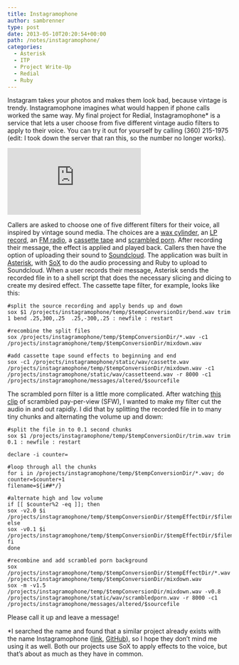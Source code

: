 ```yaml
---
title: Instagramophone
author: sambrenner
type: post
date: 2013-05-10T20:20:54+00:00
path: /notes/instagramophone/
categories:
  - Asterisk
  - ITP
  - Project Write-Up
  - Redial
  - Ruby
---
```


Instagram takes your photos and makes them look bad, because vintage is trendy. Instagramophone imagines what would happen if phone calls worked the same way. My final project for Redial, Instagramophone* is a service that lets a user choose from five different vintage audio filters to apply to their voice. You can try it out for yourself by calling (360) 215-1975 (edit: I took down the server that ran this, so the number no longer works).

<div class="video-embed">
    <iframe src="https://player.vimeo.com/video/65925832" frameborder="0" allow="autoplay; fullscreen" allowfullscreen></iframe>
</div>

Callers are asked to choose one of five different filters for their voice, all inspired by vintage sound media. The choices are a [wax cylinder][1], an [LP record][2], an [FM radio][3], a [cassette tape][4] and [scrambled porn][5]. After recording their message, the effect is applied and played back. Callers then have the option of uploading their sound to [Soundcloud][6].
The application was built in [Asterisk][7], with [SoX][8] to do the audio processing and Ruby to upload to Soundcloud. When a user records their message, Asterisk sends the recorded file in to a shell script that does the necessary slicing and dicing to create my desired effect. The cassette tape filter, for example, looks like this:

<pre><code>#split the source recording and apply bends up and down
sox $1 /projects/instagramophone/temp/$tempConversionDir/bend.wav trim 1 bend .25,300,.25  .25,-300,.25 : newfile : restart

#recombine the split files
sox /projects/instagramophone/temp/$tempConversionDir/*.wav -c1 /projects/instagramophone/temp/$tempConversionDir/mixdown.wav

#add cassette tape sound effects to beginning and end
sox -c1 /projects/instagramophone/static/wav/cassette.wav /projects/instagramophone/temp/$tempConversionDir/mixdown.wav -c1 /projects/instagramophone/static/wav/cassetteend.wav -r 8000 -c1 /projects/instagramophone/messages/altered/$sourcefile
</code></pre>


The scrambled porn filter is a little more complicated. After watching [this clip][9] of scrambled pay-per-view (SFW), I wanted to make my filter cut the audio in and out rapidly. I did that by splitting the recorded file in to many tiny chunks and alternating the volume up and down:

<pre><code>#split the file in to 0.1 second chunks
sox $1 /projects/instagramophone/temp/$tempConversionDir/trim.wav trim 0.1 : newfile : restart

declare -i counter=

#loop through all the chunks
for i in /projects/instagramophone/temp/$tempConversionDir/*.wav; do
counter=$counter+1
filename=${i##*/}

#alternate high and low volume
if [[ $counter%2 -eq ]]; then
sox -v2.0 $i /projects/instagramophone/temp/$tempConversionDir/$tempEffectDir/$filename
else
sox -v0.1 $i /projects/instagramophone/temp/$tempConversionDir/$tempEffectDir/$filename
fi
done

#recombine and add scrambled porn background
sox /projects/instagramophone/temp/$tempConversionDir/$tempEffectDir/*.wav /projects/instagramophone/temp/$tempConversionDir/mixdown.wav
sox -m -v1.5 /projects/instagramophone/temp/$tempConversionDir/mixdown.wav -v0.8 /projects/instagramophone/static/wav/scrambledporn.wav -r 8000 -c1 /projects/instagramophone/messages/altered/$sourcefile
</code></pre>

Please call it up and leave a message!

*I searched the name and found that a similar project already exists with the name Instagramophone ([link][10], [GitHub][11]), so I hope they don&#8217;t mind me using it as well. Both our projects use SoX to apply effects to the voice, but that&#8217;s about as much as they have in common.

 [1]: http://en.wikipedia.org/wiki/Phonograph_cylinder
 [2]: http://en.wikipedia.org/wiki/LP_record
 [3]: http://en.wikipedia.org/wiki/Fm_radio
 [4]: http://en.wikipedia.org/wiki/Compact_cassette
 [5]: http://en.wikipedia.org/wiki/Television_encryption
 [6]: https://soundcloud.com/instagramophone
 [7]: http://www.asterisk.org/
 [8]: http://sox.sourceforge.net/
 [9]: https://www.youtube.com/watch?v=loDIbTVunUo
 [10]: http://instagramophone.info/
 [11]: https://github.com/dinalamdany/instagramophone/
